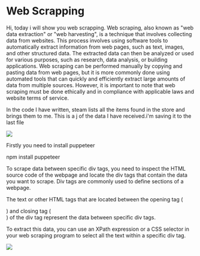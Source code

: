 # Web Scrapping

Hi, today i will show you web scrapping. Web scraping, also known as "web data extraction" or "web harvesting", is a technique that involves collecting data from websites. This process involves using software tools to automatically extract information from web pages, such as text, images, and other structured data. The extracted data can then be analyzed or used for various purposes, such as research, data analysis, or building applications. Web scraping can be performed manually by copying and pasting data from web pages, but it is more commonly done using automated tools that can quickly and efficiently extract large amounts of data from multiple sources. However, it is important to note that web scraping must be done ethically and in compliance with applicable laws and website terms of service.

In the code I have written, steam lists all the items found in the store and brings them to me. This is a j of the data I have received.i'm saving it to the last file

<img src="https://editor.analyticsvidhya.com/uploads/263984.png">

Firstly you need to install puppeteer

npm install puppeteer


To scrape data between specific div tags, you need to inspect the HTML source code of the webpage and locate the div tags that contain the data you want to scrape. Div tags are commonly used to define sections of a webpage.

The text or other HTML tags that are located between the opening tag (<div>) and closing tag (</div>) of the div tag represent the data between specific div tags.
 
To extract this data, you can use an XPath expression or a CSS selector in your web scraping program to select all the text within a specific div tag.

<img src="https://miro.medium.com/v2/resize:fit:1400/1*VhgoMo7AO2yIbI_er7pkoA.png">



